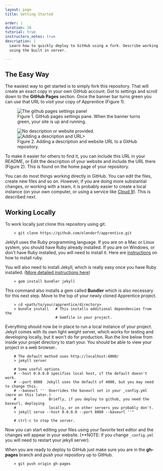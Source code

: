```yaml
---
layout: page
title: Getting Started

order: 1
duration: 30
tutorial: true
instructors_notes: true
description: |
  Learn how to quickly deploy to GitHub using a fork. Describe working locally,
  using the built in server.

---
```


## The Easy Way

The easiest way to get started is to simply fork this repository. That will
create an exact copy in your own GitHub account. Got to settings and scroll
down to the **GitHub Pages** section. Once the banner bar turns green you 
can use that URL to visit your copy of Apprentice (Figure 1).

<div class="row fig-array">
    <div class="col col-lg">
        <figure>
          <img src="{{ site.baseurl }}/assets/img/getting_started/ghpages_settings.png" alt="The github pages settings panel"/>
          <figcaption>Figure 1. GitHub pages settings pane. When the banner turns green, your site is up and running.</figcaption>
        </figure>
    </div>
    <div class="col col-md">
      <figure>
        <div class="row fig-array">
          <div class="col col-lg">
            <img src="{{ site.baseurl }}/assets/img/getting_started/no_desc.png" alt="No description or website provided."/>
          </div>
        </div>
        <div class="row fig-array">
          <div class="col col-lg">
            <img src="{{ site.baseurl }}/assets/img/getting_started/edit_desc.png" alt="Adding a description and URL>"/>
          </div>
        </div>
        <figcaption>Figure 2. Adding a description and website URL to a GitHub repository.</figcaption>
      </figure>
    </div>
</div>



To make it easier for others to find it, you can include this URL in your README,
or Edit the description of your website and include the URL there (Figure 2). 
This is found on the home page of your repository.

You can do most things working directly in GitHub. You can edit the files, create
new files and so on. However, if you are doing more substantial changes, or
working with a team, it is probably easier to create a local instance (on
your own computer, or using a service like [Cloud 9](https://c9.io/rob_0)).
This is described next.

## Working Locally

To work locally just clone this repository using git.

```
    > git clone https://github.com/olendorf/apprentice.git
```

Jeklyll uses the Ruby programming language. If you are on a Mac or Linux system, 
you should have Ruby already installed. If you are on Windows, or don't have 
Ruby installed, you will need to install it. Here are [instructions](https://www.ruby-lang.org/en/documentation/installation/)
on how to install ruby.

You will also need to install Jekyll, which is really easy once you have Ruby 
installed. ([More detailed instructions here](https://jekyllrb.com/docs/installation/))

```
    > gem install bundler jekyll
```

This command also installs a gem called **Bundler** which is also necessary 
for this next step. Move to the top of your newly cloned Apprentice project.

```
    > cd <path/to/your/apprentice/directory>
    > bundle install   # This installs additional dependencies from the 
                       # Gemfile in your project.
```

Everything should now be in place to run a local instance of your project. 
Jekyll comes with its own light weight server, which works for testing and 
developing locally, but it won't do for production. Run the line 
below from inside your projet directory to start your. You should be able to 
view your project in a web browser.. 

```
    # The default method uses http://localhost:4000/
    > jekyll server
    
    # Some useful options
    # --host 0.0.0.0 specifies local host, if the default doesn't work.
    # --port 8080  Jekyll uses the default of 4000, but you may need to change this.
    # --baseurl ''  Overrides the baseurl set in your _config.yml (more on this later.)
    #               Briefly, if you deploy to github, you need the baseurl, deploying
    #               locally, or on other servers you probably don't.
    > jekyll serve --host 0.0.0.0 --port 8080 --baseurl ''"
    
    # ctrl-c to stop the server.
```

Now you can start editing your files using your favorite text editor and the
changes will appear in your website. (**NOTE: if you change `_config.yml` 
you will need to restart your jekyll server).


When you are ready to deploy to GitHub just make sure you are in the 
**gh-pages** branch and push your repository up to GitHub.

```
    > git push origin gh-pages
```









